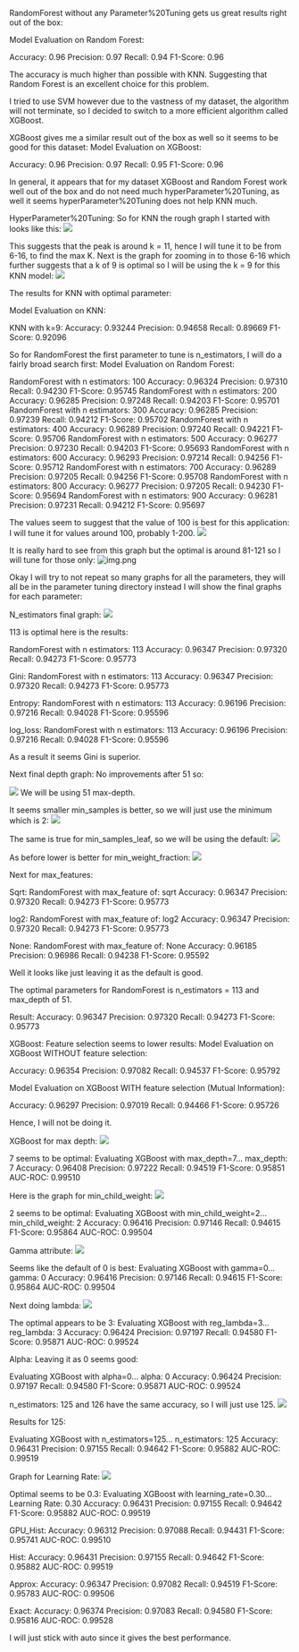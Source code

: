 RandomForest without any Parameter%20Tuning gets us great results right out of the box:

Model Evaluation on Random Forest:

  Accuracy:  0.96
  Precision: 0.97
  Recall:    0.94
  F1-Score:  0.96

The accuracy is much higher than possible with KNN. Suggesting that Random Forest is an excellent choice 
for this problem. 

I tried to use SVM however due to the vastness of my dataset, the algorithm will not terminate, so I decided
to switch to a more efficient algorithm called XGBoost.

XGBoost gives me a similar result out of the box as well so it seems to be good for this dataset:
Model Evaluation on XGBoost:

  Accuracy:  0.96
  Precision: 0.97
  Recall:    0.95
  F1-Score:  0.96

In general, it appears that for my dataset XGBoost and Random Forest work well out of the box and do not 
need much hyperParameter%20Tuning, as well it seems hyperParameter%20Tuning does not help KNN much.

HyperParameter%20Tuning:
So for KNN the rough graph I started with looks like this:
![](Parameter%20Tuning/KNN/KNNFirsttune.png)

This suggests that the peak is around k = 11, hence I will tune it to be from 6-16, to find the max K.
Next is the graph for zooming in to those 6-16 which further suggests that a k of 9 is optimal so I
will be using the k = 9 for this KNN model:
![](Parameter%20Tuning/KNN/KNNFineTuned.png)

The results for KNN with optimal parameter:

Model Evaluation on KNN:

KNN with k=9:
  Accuracy:  0.93244
  Precision: 0.94658
  Recall:    0.89669
  F1-Score:  0.92096

So for RandomForest the first parameter to tune is n_estimators, I will do a fairly broad search first:
Model Evaluation on Random Forest:

RandomForest with n estimators: 100
  Accuracy:  0.96324
  Precision: 0.97310
  Recall:    0.94230
  F1-Score:  0.95745
RandomForest with n estimators: 200
  Accuracy:  0.96285
  Precision: 0.97248
  Recall:    0.94203
  F1-Score:  0.95701
RandomForest with n estimators: 300
  Accuracy:  0.96285
  Precision: 0.97239
  Recall:    0.94212
  F1-Score:  0.95702
RandomForest with n estimators: 400
  Accuracy:  0.96289
  Precision: 0.97240
  Recall:    0.94221
  F1-Score:  0.95706
RandomForest with n estimators: 500
  Accuracy:  0.96277
  Precision: 0.97230
  Recall:    0.94203
  F1-Score:  0.95693
RandomForest with n estimators: 600
  Accuracy:  0.96293
  Precision: 0.97214
  Recall:    0.94256
  F1-Score:  0.95712
RandomForest with n estimators: 700
  Accuracy:  0.96289
  Precision: 0.97205
  Recall:    0.94256
  F1-Score:  0.95708
RandomForest with n estimators: 800
  Accuracy:  0.96277
  Precision: 0.97205
  Recall:    0.94230
  F1-Score:  0.95694
RandomForest with n estimators: 900
  Accuracy:  0.96281
  Precision: 0.97231
  Recall:    0.94212
  F1-Score:  0.95697

The values seem to suggest that the value of 100 is best for this application: I will tune it for values
around 100, probably 1-200.
![](Parameter%20Tuning/RF/RFN_estimators_tune.png)

It is really hard to see from this graph but the optimal is around 81-121 so I will tune for those 
only:
![img.png](Parameter%20Tuning/RF/RFN_estimators_2.png)

Okay I will try to not repeat so many graphs for all the parameters, they will all be in the parameter
tuning directory instead I will show the final graphs for each parameter:

N_estimators final graph:
![](Parameter%20Tuning/RF/RFN_estimators_final.png)

113 is optimal here is the results:

RandomForest with n estimators: 113
  Accuracy:  0.96347
  Precision: 0.97320
  Recall:    0.94273
  F1-Score:  0.95773

Gini:
RandomForest with n estimators: 113
  Accuracy:  0.96347
  Precision: 0.97320
  Recall:    0.94273
  F1-Score:  0.95773

Entropy:
RandomForest with n estimators: 113
  Accuracy:  0.96196
  Precision: 0.97216
  Recall:    0.94028
  F1-Score:  0.95596

log_loss:
RandomForest with n estimators: 113
  Accuracy:  0.96196
  Precision: 0.97216
  Recall:    0.94028
  F1-Score:  0.95596

As a result it seems Gini is superior.

Next final depth graph:
No improvements after 51 so:

![](Parameter%20Tuning/RF/RF_depth.png)
We will be using 51 max-depth.

It seems smaller min_samples is better, so we will just use the minimum which is 2:
![](Parameter%20Tuning/RF/RF_min_samples.png)

The same is true for min_samples_leaf, so we will be using the default:
![](Parameter%20Tuning/RF/RF.png)

As before lower is better for min_weight_fraction:
![](Parameter%20Tuning/RF/RF_min_weight.png)

Next for max_features:

Sqrt:
RandomForest with max_feature of: sqrt
  Accuracy:  0.96347
  Precision: 0.97320
  Recall:    0.94273
  F1-Score:  0.95773

log2:
RandomForest with max_feature of: log2
  Accuracy:  0.96347
  Precision: 0.97320
  Recall:    0.94273
  F1-Score:  0.95773

None:
RandomForest with max_feature of: None
  Accuracy:  0.96185
  Precision: 0.96986
  Recall:    0.94238
  F1-Score:  0.95592

Well it looks like just leaving it as the default is good.

The optimal parameters for RandomForest is n_estimators = 113 and max_depth of 51.

Result:
  Accuracy:  0.96347
  Precision: 0.97320
  Recall:    0.94273
  F1-Score:  0.95773


XGBoost:
Feature selection seems to lower results:
Model Evaluation on XGBoost WITHOUT feature selection:

  Accuracy:  0.96354
  Precision: 0.97082
  Recall:    0.94537
  F1-Score:  0.95792

Model Evaluation on XGBoost WITH feature selection (Mutual Information):

  Accuracy:  0.96297
  Precision: 0.97019
  Recall:    0.94466
  F1-Score:  0.95726

Hence, I will not be doing it.

XGBoost for max depth:
![](Parameter%20Tuning/XGBoost/XGBoost_max_depth_final.png)

7 seems to be optimal:
Evaluating XGBoost with max_depth=7...
  max_depth: 7
  Accuracy:  0.96408
  Precision: 0.97222
  Recall:    0.94519
  F1-Score:  0.95851
  AUC-ROC:   0.99510

Here is the graph for min_child_weight:
![](Parameter%20Tuning/XGBoost/XGBoost_min_child_weight.png)

2 seems to be optimal:
Evaluating XGBoost with min_child_weight=2...
  min_child_weight: 2
  Accuracy:  0.96416
  Precision: 0.97146
  Recall:    0.94615
  F1-Score:  0.95864
  AUC-ROC:   0.99504

Gamma attribute:
![](Parameter%20Tuning/XGBoost/XGBoost_gamma.png)

Seems like the default of 0 is best:
Evaluating XGBoost with gamma=0...
  gamma: 0
  Accuracy:  0.96416
  Precision: 0.97146
  Recall:    0.94615
  F1-Score:  0.95864
  AUC-ROC:   0.99504

Next doing lambda:
![](Parameter%20Tuning/XGBoost/XGBoost_lambda.png)

The optimal appears to be 3:
Evaluating XGBoost with reg_lambda=3...
  reg_lambda: 3
  Accuracy:  0.96424
  Precision: 0.97197
  Recall:    0.94580
  F1-Score:  0.95871
  AUC-ROC:   0.99524

Alpha:
Leaving it as 0 seems good:

Evaluating XGBoost with alpha=0...
  alpha: 0
  Accuracy:  0.96424
  Precision: 0.97197
  Recall:    0.94580
  F1-Score:  0.95871
  AUC-ROC:   0.99524

n_estimators:
125 and 126 have the same accuracy, so I will just use 125.
![](Parameter%20Tuning/XGBoost/XGBoost_n_estimators_final.png)

Results for 125:

Evaluating XGBoost with n_estimators=125...
  n_estimators: 125
  Accuracy:  0.96431
  Precision: 0.97155
  Recall:    0.94642
  F1-Score:  0.95882
  AUC-ROC:   0.99519

Graph for Learning Rate:
![](Parameter%20Tuning/XGBoost/Learning_rate_final.png)

Optimal seems to be 0.3:
Evaluating XGBoost with learning_rate=0.30...
  Learning Rate: 0.30
  Accuracy:  0.96431
  Precision: 0.97155
  Recall:    0.94642
  F1-Score:  0.95882
  AUC-ROC:   0.99519

GPU_Hist:
  Accuracy:  0.96312
  Precision: 0.97088
  Recall:    0.94431
  F1-Score:  0.95741
  AUC-ROC:   0.99510

Hist:
  Accuracy:  0.96431
  Precision: 0.97155
  Recall:    0.94642
  F1-Score:  0.95882
  AUC-ROC:   0.99519

Approx:
  Accuracy:  0.96347
  Precision: 0.97082
  Recall:    0.94519
  F1-Score:  0.95783
  AUC-ROC:   0.99506

Exact:
  Accuracy:  0.96374
  Precision: 0.97083
  Recall:    0.94580
  F1-Score:  0.95816
  AUC-ROC:   0.99528

I will just stick with auto since it gives the best performance.






